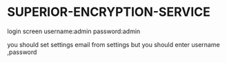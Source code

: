 # SUPERIOR-ENCRYPTION-SERVICE
login screen
username:admin
password:admin


you should set settings email from settings but you should enter username ,password 
